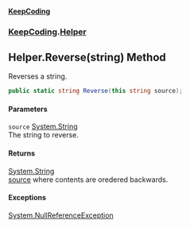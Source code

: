 #### [KeepCoding](index.md 'index')
### [KeepCoding](KeepCoding.md 'KeepCoding').[Helper](Helper.md 'KeepCoding.Helper')
## Helper.Reverse(string) Method
Reverses a string.  
```csharp
public static string Reverse(this string source);
```
#### Parameters
<a name='KeepCoding.Helper.Reverse(string).source'></a>
`source` [System.String](https://docs.microsoft.com/en-us/dotnet/api/System.String 'System.String')  
The string to reverse.
  
#### Returns
[System.String](https://docs.microsoft.com/en-us/dotnet/api/System.String 'System.String')  
[source](Helper.Reverse.PyLojcap8AkYvpD3ojRfdA.md#KeepCoding.Helper.Reverse(string).source 'KeepCoding.Helper.Reverse(string).source') where contents are oredered backwards.
#### Exceptions
[System.NullReferenceException](https://docs.microsoft.com/en-us/dotnet/api/System.NullReferenceException 'System.NullReferenceException')  
